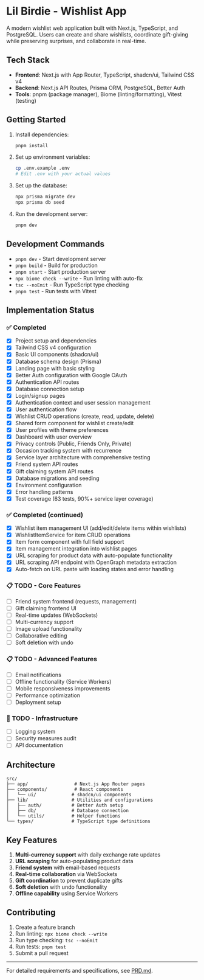 # Lil Birdie - Wishlist App

A modern wishlist web application built with Next.js, TypeScript, and PostgreSQL. Users can create and share wishlists, coordinate gift-giving while preserving surprises, and collaborate in real-time.

## Tech Stack

- **Frontend**: Next.js with App Router, TypeScript, shadcn/ui, Tailwind CSS v4
- **Backend**: Next.js API Routes, Prisma ORM, PostgreSQL, Better Auth
- **Tools**: pnpm (package manager), Biome (linting/formatting), Vitest (testing)

## Getting Started

1. Install dependencies:
   ```bash
   pnpm install
   ```

2. Set up environment variables:
   ```bash
   cp .env.example .env
   # Edit .env with your actual values
   ```

3. Set up the database:
   ```bash
   npx prisma migrate dev
   npx prisma db seed
   ```

4. Run the development server:
   ```bash
   pnpm dev
   ```

## Development Commands

- `pnpm dev` - Start development server
- `pnpm build` - Build for production
- `pnpm start` - Start production server
- `npx biome check --write` - Run linting with auto-fix
- `tsc --noEmit` - Run TypeScript type checking
- `pnpm test` - Run tests with Vitest

## Implementation Status

### ✅ Completed
- [x] Project setup and dependencies
- [x] Tailwind CSS v4 configuration
- [x] Basic UI components (shadcn/ui)
- [x] Database schema design (Prisma)
- [x] Landing page with basic styling
- [x] Better Auth configuration with Google OAuth
- [x] Authentication API routes
- [x] Database connection setup
- [x] Login/signup pages
- [x] Authentication context and user session management
- [x] User authentication flow
- [x] Wishlist CRUD operations (create, read, update, delete)
- [x] Shared form component for wishlist create/edit
- [x] User profiles with theme preferences
- [x] Dashboard with user overview
- [x] Privacy controls (Public, Friends Only, Private)
- [x] Occasion tracking system with recurrence
- [x] Service layer architecture with comprehensive testing
- [x] Friend system API routes
- [x] Gift claiming system API routes
- [x] Database migrations and seeding
- [x] Environment configuration
- [x] Error handling patterns
- [x] Test coverage (63 tests, 90%+ service layer coverage)

### ✅ Completed (continued)
- [x] Wishlist item management UI (add/edit/delete items within wishlists)
- [x] WishlistItemService for item CRUD operations
- [x] Item form component with full field support
- [x] Item management integration into wishlist pages
- [x] URL scraping for product data with auto-populate functionality
- [x] URL scraping API endpoint with OpenGraph metadata extraction
- [x] Auto-fetch on URL paste with loading states and error handling

### 📋 TODO - Core Features
- [ ] Friend system frontend (requests, management)
- [ ] Gift claiming frontend UI
- [ ] Real-time updates (WebSockets)
- [ ] Multi-currency support
- [ ] Image upload functionality
- [ ] Collaborative editing
- [ ] Soft deletion with undo

### 📋 TODO - Advanced Features
- [ ] Email notifications
- [ ] Offline functionality (Service Workers)
- [ ] Mobile responsiveness improvements
- [ ] Performance optimization
- [ ] Deployment setup

### 🔧 TODO - Infrastructure
- [ ] Logging system
- [ ] Security measures audit
- [ ] API documentation

## Architecture

```
src/
├── app/                 # Next.js App Router pages
├── components/          # React components
│   └── ui/             # shadcn/ui components
├── lib/                # Utilities and configurations
│   ├── auth/           # Better Auth setup
│   ├── db/             # Database connection
│   └── utils/          # Helper functions
└── types/              # TypeScript type definitions
```

## Key Features

1. **Multi-currency support** with daily exchange rate updates
2. **URL scraping** for auto-populating product data
3. **Friend system** with email-based requests
4. **Real-time collaboration** via WebSockets
5. **Gift coordination** to prevent duplicate gifts
6. **Soft deletion** with undo functionality
7. **Offline capability** using Service Workers

## Contributing

1. Create a feature branch
2. Run linting: `npx biome check --write`
3. Run type checking: `tsc --noEmit`
4. Run tests: `pnpm test`
5. Submit a pull request

---

For detailed requirements and specifications, see [PRD.md](PRD.md).